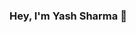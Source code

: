 ### Hey, I'm Yash Sharma 👋

<!--
**yash-sharma1/yash-sharma1** is a ✨ _special_ ✨ repository because its `README.md` (this file) appears on your GitHub profile.
![Yash](Yash.gif)
Here are some ideas to get you started:

- 🔭 I’m currently working on ...
- 🌱 I’m currently learning ...
- 👯 I’m looking to collaborate on ...
- 🤔 I’m looking for help with ...
- 💬 Ask me about ...
- 📫 How to reach me: ...
- 😄 Pronouns: ...
- ⚡ Fun fact: ...
-->
